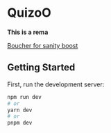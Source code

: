 
# QuizoO
**This is a rema**

[Boucher for sanity boost ](https://www.sanity.io/sonny)
## Getting Started

First, run the development server:

```bash
npm run dev
# or
yarn dev
# or
pnpm dev
```


